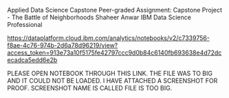 Applied Data Science Capstone
Peer-graded Assignment: Capstone Project - The Battle of Neighborhoods
Shaheer Anwar
IBM Data Science Professional


https://dataplatform.cloud.ibm.com/analytics/notebooks/v2/c7339756-f8ae-4c76-974b-2d6a78d96219/view?access_token=913e73a10f5175fe42797ccc9d0b84c6140fb693638e4d72dcecadca5edd6e2b


PLEASE OPEN NOTEBOOK THROUGH THIS LINK. THE FILE WAS TO BIG AND IT COULD NOT BE LOADED. I HAVE ATTACHED A SCREENSHOT FOR PROOF. SCREENSHOT NAME IS CALLED FILE IS TOO BIG.
